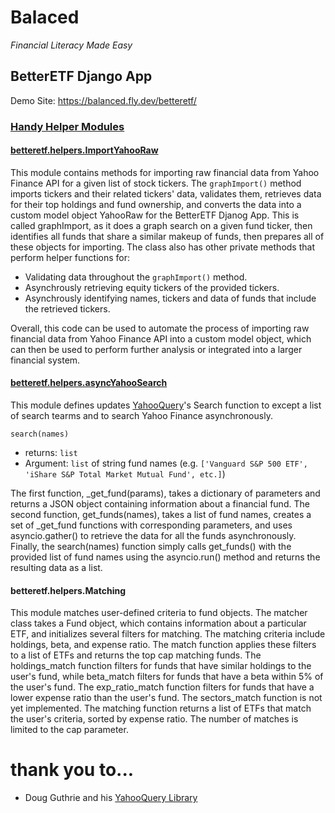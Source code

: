 # Balaced
*Financial Literacy Made Easy*



## BetterETF Django App

Demo Site: https://balanced.fly.dev/betteretf/

### [Handy Helper Modules](https://github.com/blakedaniel/Balanced_Website/tree/main/balanced_project/betteretf/helpers)

#### [betteretf.helpers.ImportYahooRaw](https://github.com/blakedaniel/Balanced_Website/blob/main/balanced_project/betteretf/helpers/ImportYahooRaw.py)

This module contains methods for importing raw financial data from Yahoo Finance API for a given list of stock tickers. The `graphImport()` method imports tickers and their related tickers' data, validates them, retrieves data for their top holdings and fund ownership, and converts the data into a custom model object YahooRaw for the BetterETF Djanog App. This is called graphImport, as it does a graph search on a given fund ticker, then identifies all funds that share a similar makeup of funds, then prepares all of these objects for importing. The class also has other private methods that perform helper functions for:

- Validating data throughout the `graphImport()` method.
- Asynchrously retrieving equity tickers of the provided tickers.
- Asynchrously identifying names, tickers and data of funds that include the retrieved tickers.

Overall, this code can be used to automate the process of importing raw financial data from Yahoo Finance API into a custom model object, which can then be used to perform further analysis or integrated into a larger financial system.

#### [betteretf.helpers.asyncYahooSearch](https://github.com/blakedaniel/Balanced_Website/blob/main/balanced_project/betteretf/helpers/asyncYahooSearch.py)

This module defines updates [YahooQuery](https://yahooquery.dpguthrie.com)'s Search function to except a list of search tearms and to search Yahoo Finance asynchronously.

`search(names)`

- returns: `list`
- Argument: `list` of string fund names (e.g. `['Vanguard S&P 500 ETF', 'iShare S&P Total Market Mutual Fund', etc.]`)


The first function, _get_fund(params), takes a dictionary of parameters and returns a JSON object containing information about a financial fund. The second function, get_funds(names), takes a list of fund names, creates a set of _get_fund functions with corresponding parameters, and uses asyncio.gather() to retrieve the data for all the funds asynchronously. Finally, the search(names) function simply calls get_funds() with the provided list of fund names using the asyncio.run() method and returns the resulting data as a list.


#### betteretf.helpers.Matching

This module matches user-defined criteria to fund objects. The matcher class takes a Fund object, which contains information about a particular ETF, and initializes several filters for matching. The matching criteria include holdings, beta, and expense ratio. The match function applies these filters to a list of ETFs and returns the top cap matching funds. The holdings_match function filters for funds that have similar holdings to the user's fund, while beta_match filters for funds that have a beta within 5% of the user's fund. The exp_ratio_match function filters for funds that have a lower expense ratio than the user's fund. The sectors_match function is not yet implemented. The matching function returns a list of ETFs that match the user's criteria, sorted by expense ratio. The number of matches is limited to the cap parameter.

# thank you to...
- Doug Guthrie and his [YahooQuery Library](https://yahooquery.dpguthrie.com)
